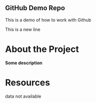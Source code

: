 ## GitHub Demo Repo
This is a demo of how to work with Github

This is a new line

# About the Project
**Some description**

# Resources
data not available 